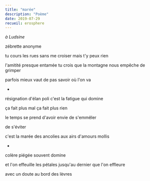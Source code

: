 ```yaml
---
title: "marée"
description: "Poème"
date: 2019-07-29
recueil: erosphere
---
```


*à Ludsine*

zébrette anonyme

tu cours les rues sans me croiser
mais t'y peux rien

l'amitité presque entamée
tu crois que la montagne nous empêche de grimper

parfois mieux vaut de pas savoir
où l'on va

*

résignation d'élan poli
c'est la fatigue qui domine

ça fait plus mal
ça fait plus rien

le temps se prend d'avoir envie
de s'emmêler

de s'éviter

c'est la marée des ancolies
aux airs d'amours mollis

*

colère piégée souvent domine

et l'on effeuille les pétales
jusqu'au dernier que l'on effleure

avec un doute au bord des lèvres
